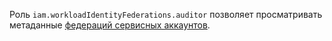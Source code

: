 Роль `iam.workloadIdentityFederations.auditor` позволяет просматривать метаданные [федераций сервисных аккаунтов](../../../iam/concepts/workload-identity.md).
